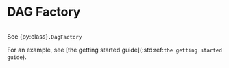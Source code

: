 # DAG Factory

```{py:currentmodule} data_dag.dag_factory
```

See {py:class}`.DagFactory`

For an example, see [the getting started guide](:std:ref:`the getting started guide`).
